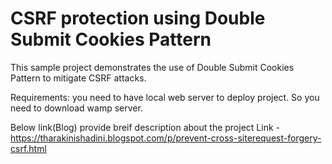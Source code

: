 # CSRF protection using Double Submit Cookies Pattern

This sample project demonstrates the use of Double Submit Cookies Pattern to mitigate CSRF attacks.


Requirements: you need to have local web server to deploy project.
              So you need to download wamp server.


Below link(Blog) provide breif description about the project
Link - https://tharakinishadini.blogspot.com/p/prevent-cross-siterequest-forgery-csrf.html

